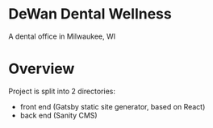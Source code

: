# DeWan Dental Wellness
A dental office in Milwaukee, WI

# Overview
Project is split into 2 directories:
- front end (Gatsby static site generator, based on React)
- back end (Sanity CMS)

